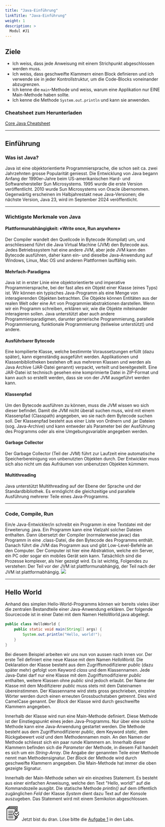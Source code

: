 ```yaml
---
title: "Java-Einführung"
linkTitle: "Java-Einführung"
weight: 1
description: >
  Modul #J1
---
```


## Ziele
* Ich weiss, dass jede Anweisung mit einem Strichpunkt abgeschlossen werden muss.
* Ich weiss, dass geschweifte Klammern einen Block definieren und ich verwende sie in jeder Kontrollstruktur, um die Code-Blocks voneinander abzugrenzen.
* Ich kenne die `main`-Methode und weiss, warum eine Applikation nur EINE Main-Methode haben sollte.
* Ich kenne die Methode `System.out.println` und kann sie anwenden.


### Cheatsheet zum Herunterladen
[Core Java Cheatsheet](../../java-grundlagen/cheatsheet.pdf)

---

## Einführung

### Was ist Java?
Java ist eine objektorientierte Programmiersprache, die schon seit ca. zwei Jahrzehnten grosse Popularität geniesst.
Die Entwicklung von Java begann Anfang der 1990er-Jahre beim US-amerikanischen Hard- und Softwarehersteller Sun Microsystems.
1995 wurde die erste Version veröffentlicht. 2010 wurde Sun Microsystems von Oracle übernommen.
Gegenwärtig erscheinen im Halbjahrestakt neue Java-Versionen; die nächste Version, Java 23, wird im September 2024 veröffentlicht.

---

### Wichtigste Merkmale von Java

#### Plattformunabhängigkeit: «Write once, Run anywhere»
Der Compiler wandelt den Quellcode in Bytecode (Kompilat) um, und anschliessend führt die Java Virtual Machine (JVM) den Bytecode aus.
Jedes Betriebssystem hat eine andere JVM, aber jede JVM kann den Bytecode ausführen, daher kann ein- und dieselbe Java-Anwendung auf Windows, Linux, Mac OS und anderen Plattformen lauffähig sein.

#### Mehrfach-Paradigma
Java ist in erster Linie eine objektorientierte und imperative Programmiersprache, bei der fast alles ein Objekt einer Klasse (eines Typs) ist.
Wir können ein typisches Java-Programm als eine Menge von interagierenden Objekten betrachten. Die Objekte können Entitäten aus der realen Welt oder eine Art von Programmierabstraktionen darstellen.
Wenn wir ein Programm schreiben, erklären wir, wie die Objekte miteinander interagieren sollen.
Java unterstützt aber auch andere Programmierparadigmen, darunter generische Programmierung, parallele Programmierung, funktionale Programmierung (teilweise unterstützt) und andere.

#### Ausführbarer Bytecode
Eine kompilierte Klasse, welche bestimmte Voraussetzungen erfüllt (dazu später), kann eigenständig ausgeführt werden.
Applikationen und Klassenbibliotheken bestehen oft aus mehreren Klassen und werden als Java Archive (JAR-Datei genannt) verpackt, verteilt und bereitgestellt.
Eine JAR-Datei ist technisch gesehen eine komprimierte Datei in ZIP-Format und kann auch so erstellt werden, dass sie von der JVM ausgeführt werden kann.

#### Klassenpfad
Um den Bytecode ausführen zu können, muss die JVM wissen wo sich dieser befindet.
Damit die JVM nicht überall suchen muss, wird mit einem Klassenpfad (Classpath) angegeben, wo sie nach dem Bytecode suchen soll.
Der Klassenpfad besteht aus einer Liste von Ordnern und .jar Dateien (sog. Java-Archive) und kann entweder als Parameter bei der Ausführung des Programms oder als eine Umgebungsvariable angegeben werden.

#### Garbage Collector
Der Garbage Collector (Teil der JVM) führt zur Laufzeit eine automatische Speicherbereinigung von unbenutzten Objekten durch. Der Entwickler muss sich also nicht um das Aufräumen von unbenutzen Objekten kümmern.

#### Multithreading
Java unterstützt Multithreading auf der Ebene der Sprache und der Standardbibliothek. Es ermöglicht die gleichzeitige und parallele Ausführung mehrerer Teile eines Java-Programms.

---

### Code, Compile, Run
Ein/e Java-Entwickler/in schreibt ein Programm in eine Textdatei mit der Erweiterung .java. Ein Programm kann eine Vielzahl solcher Dateien enthalten. Dann übersetzt der Compiler (normalerweise javac) das Programm in eine .class-Datei, die den Bytecode des Programms enthält. Danach führt die JVM das Programm aus und gibt Low-Level-Befehle an den Computer. Der Computer ist hier eine Abstraktion, welche ein Server, ein PC oder sogar ein mobiles Gerät sein kann.
Tatsächlich sind die Prozesse komplexer, als hier gezeigt wird. Es ist wichtig, Folgendes zu verstehen: Der Teil vor der JVM ist plattformunabhängig, der Teil nach der JVM ist plattformabhängig.
![](../../java-grundlagen/code-compile-run.png)

---

## Hello World
Anhand des simplen Hello-World-Programms können wir bereits vieles über die zentralen Bestandteile einer Java-Anwendung erklären. Der folgende Sourcecode ist in einer Datei mit dem Namen HelloWorld.java abgelegt.
```java
public class HelloWorld {
    public static void main(String[] args) {
        System.out.println("Hello, world!");
    }
}
```

Bei diesem Beispiel arbeiten wir uns nun von aussen nach innen vor. Der erste Teil definiert eine neue Klasse mit dem Namen _HelloWorld_. Die Deklaration der Klasse besteht aus dem Zugriffsmodifizierer _public_ (dazu später mehr) gefolgt vom Keyword _class_ und dem Klassennamen. Jede Java-Datei darf nur eine Klasse mit dem Zugriffsmodifizierer _public_ enthalten, weitere Klassen ohne _public_ sind jedoch erlaubt. Der Name der Klasse mit dem Modifizierer _public_ muss stets mit dem Dateinamen übereinstimmen. Der Klassenname wird stets gross geschrieben, einzelne Wörter werden durch einen erneuten Grossbuchstaben getrennt. Dies wird CamelCase genannt. Der _Block_ der Klasse wird durch geschweifte Klammern angegeben.

Innerhalb der Klasse wird nun eine Main-Methode definiert. Diese Methode ist der Einstiegspunkt eines jeden Java-Programms. Nur über eine solche Methode kann eine Java-Anwendung gestartet werden. Die Methode besteht aus dem Zugriffsmodifizierer _public_, dem Keyword _static_, dem Rückgabewert _void_ und dem Methodennamen _main_.
An den Namen der Methode schliesst sich ein paar runde Klammern an. Innerhalb dieser Klammern befinden sich die _Parameter_ der Methode, in diesem Fall handelt es sich um ein _String_-_Array_. Die Angabe der genannten Teile einer Methode nennt man Methodensignatur. Der _Block_ der Methode wird durch geschweifte Klammern angegeben. Die Main-Methode hat immer die oben gezeigte Signatur.

Innerhalb der Main-Methode sehen wir ein einzelnes Statement. Es besteht aus einer einfachen Anweisung, welche den Text "Hello, world!" auf die Kommandozeile ausgibt.
Die statische Methode _println()_ auf dem öffentlich zugänglichen _Feld_ der Klasse _System_ dient dazu Text auf der Konsole auszugeben. Das Statement wird mit einem Semikolon abgeschlossen.


![task1](/images/task.png) Jetzt bist du dran. Löse bitte die [Aufgabe 1](../../../../labs/java/java-grundlagen/01_basicexercises/#aufgabe-1---ausgaben-auf-die-kommandozeile) in den Labs.